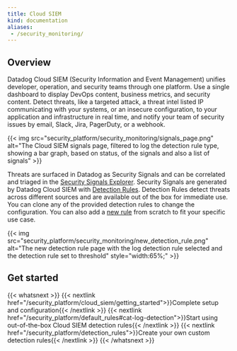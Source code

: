 ```yaml
---
title: Cloud SIEM
kind: documentation
aliases:
 - /security_monitoring/
---
```


## Overview

Datadog Cloud SIEM (Security Information and Event Management) unifies developer, operation, and security teams through one platform. Use a single dashboard to display DevOps content, business metrics, and security content. Detect threats, like a targeted attack, a threat intel listed IP communicating with your systems, or an insecure configuration, to your application and infrastructure in real time, and notify your team of security issues by email, Slack, Jira, PagerDuty, or a webhook.

{{< img src="security_platform/security_monitoring/signals_page.png" alt="The Cloud SIEM signals page, filtered to log the detection rule type, showing a bar graph, based on status, of the signals and also a list of signals" >}}

Threats are surfaced in Datadog as Security Signals and can be correlated and triaged in the [Security Signals Explorer][1]. Security Signals are generated by Datadog Cloud SIEM with [Detection Rules][2]. Detection Rules detect threats across different sources and are available out of the box for immediate use. You can clone any of the provided detection rules to change the configuration. You can also add a [new rule][3] from scratch to fit your specific use case.

{{< img src="security_platform/security_monitoring/new_detection_rule.png" alt="The new detection rule page with the log detection rule selected and the detection rule set to threshold" style="width:65%;" >}}

## Get started

{{< whatsnext >}}
  {{< nextlink href="/security_platform/cloud_siem/getting_started">}}Complete setup and configuration{{< /nextlink >}}
  {{< nextlink href="/security_platform/default_rules#cat-log-detection">}}Start using out-of-the-box Cloud SIEM detection rules{{< /nextlink >}}
  {{< nextlink href="/security_platform/detection_rules">}}Create your own custom detection rules{{< /nextlink >}}
{{< /whatsnext >}}

[1]: /security_platform/cloud_siem/security_home/
[2]: /security_platform/default_rules#cat-log-detection
[3]: /security_platform/detection_rules
